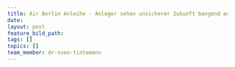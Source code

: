 ```yaml
---
title: Air Berlin Anleihe - Anleger sehen unsicherer Zukunft bangend entgegen
date:
layout: post
feature_bild_path:
tags: []
topics: []
team_member: dr-sven-tintemann
---
```

